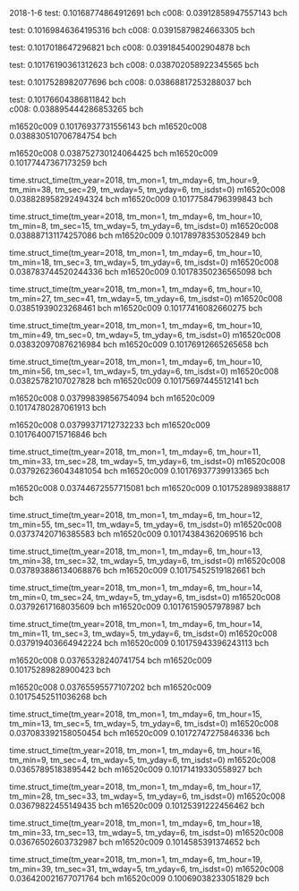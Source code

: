 2018-1-6
test: 0.10168774864912691	bch
c008: 0.03912858947557143	bch

test: 0.10169846364195316	bch	
c008: 0.03915879824663305	bch	

test: 0.1017018647296821	bch
c008: 0.03918454002904878	bch

test: 0.10176190361312623	bch	
c008: 0.038702058922345565	bch	

test: 0.1017528982077696	bch
c008: 0.03868817253288037	bch

test: 0.10176604386811842	bch		
c008: 0.038895444286853265	bch

m16520c009	0.10176937731556143	bch	
m16520c008	0.038830510706784754	bch	

m16520c008	0.038752730124064425	bch	
m16520c009	0.10177447367173259	bch	

time.struct_time(tm_year=2018, tm_mon=1, tm_mday=6, tm_hour=9, tm_min=38, tm_sec=29, tm_wday=5, tm_yday=6, tm_isdst=0)
m16520c008	0.038828958292494324	bch	
m16520c009	0.10177584796399843	bch	

time.struct_time(tm_year=2018, tm_mon=1, tm_mday=6, tm_hour=10, tm_min=8, tm_sec=15, tm_wday=5, tm_yday=6, tm_isdst=0)
m16520c008	0.038887131174257086	bch	
m16520c009	0.10178978353052849	bch	

time.struct_time(tm_year=2018, tm_mon=1, tm_mday=6, tm_hour=10, tm_min=18, tm_sec=3, tm_wday=5, tm_yday=6, tm_isdst=0)
m16520c008	0.038783744520244336	bch	
m16520c009	0.10178350236565098	bch	

time.struct_time(tm_year=2018, tm_mon=1, tm_mday=6, tm_hour=10, tm_min=27, tm_sec=41, tm_wday=5, tm_yday=6, tm_isdst=0)
m16520c008	0.03851939023268461	bch	
m16520c009	0.10177416082660275	bch	

time.struct_time(tm_year=2018, tm_mon=1, tm_mday=6, tm_hour=10, tm_min=49, tm_sec=0, tm_wday=5, tm_yday=6, tm_isdst=0)
m16520c008	0.038320970876216984	bch	
m16520c009	0.10176912665265658	bch	

time.struct_time(tm_year=2018, tm_mon=1, tm_mday=6, tm_hour=10, tm_min=56, tm_sec=1, tm_wday=5, tm_yday=6, tm_isdst=0)
m16520c008	0.03825782107027828	bch	
m16520c009	0.10175697445512141	bch	

m16520c008	0.03799839856754094	bch	
m16520c009	0.10174780287061913	bch	

m16520c008	0.03799371712732233	bch	
m16520c009	0.10176400715716846	bch	

time.struct_time(tm_year=2018, tm_mon=1, tm_mday=6, tm_hour=11, tm_min=33, tm_sec=28, tm_wday=5, tm_yday=6, tm_isdst=0)
m16520c008	0.037926236043481054	bch	
m16520c009	0.10176937739913365	bch	

m16520c008	0.03744672557715081	bch	
m16520c009	0.1017528989388817	bch	

time.struct_time(tm_year=2018, tm_mon=1, tm_mday=6, tm_hour=12, tm_min=55, tm_sec=11, tm_wday=5, tm_yday=6, tm_isdst=0)
m16520c008	0.03737420716385583	bch	
m16520c009	0.10174384362069516	bch	

time.struct_time(tm_year=2018, tm_mon=1, tm_mday=6, tm_hour=13, tm_min=38, tm_sec=32, tm_wday=5, tm_yday=6, tm_isdst=0)
m16520c008	0.037893886134068876	bch	
m16520c009	0.10175452519182661	bch

time.struct_time(tm_year=2018, tm_mon=1, tm_mday=6, tm_hour=14, tm_min=0, tm_sec=24, tm_wday=5, tm_yday=6, tm_isdst=0)
m16520c008	0.03792617168035609	bch	
m16520c009	0.10176159057978987	bch	

time.struct_time(tm_year=2018, tm_mon=1, tm_mday=6, tm_hour=14, tm_min=11, tm_sec=3, tm_wday=5, tm_yday=6, tm_isdst=0)
m16520c008	0.037919403664942224	bch	
m16520c009	0.10175943396243113	bch	

m16520c008	0.03765328240741754	bch	
m16520c009	0.10175289828900423	bch	

m16520c008	0.03765595577107202	bch	
m16520c009	0.10175452511036268	bch	

time.struct_time(tm_year=2018, tm_mon=1, tm_mday=6, tm_hour=15, tm_min=13, tm_sec=5, tm_wday=5, tm_yday=6, tm_isdst=0)
m16520c008	0.037083392158050454	bch	
m16520c009	0.10172747275846336	bch	

time.struct_time(tm_year=2018, tm_mon=1, tm_mday=6, tm_hour=16, tm_min=9, tm_sec=4, tm_wday=5, tm_yday=6, tm_isdst=0)
m16520c008	0.03657895183895442	bch	
m16520c009	0.10171419330558927	bch	

time.struct_time(tm_year=2018, tm_mon=1, tm_mday=6, tm_hour=17, tm_min=28, tm_sec=33, tm_wday=5, tm_yday=6, tm_isdst=0)
m16520c008	0.03679822455149435	bch	
m16520c009	0.10125391222456462	bch	

time.struct_time(tm_year=2018, tm_mon=1, tm_mday=6, tm_hour=18, tm_min=33, tm_sec=13, tm_wday=5, tm_yday=6, tm_isdst=0)
m16520c008	0.03676502603732987	bch	
m16520c009	0.1014585391374652	bch	

time.struct_time(tm_year=2018, tm_mon=1, tm_mday=6, tm_hour=19, tm_min=39, tm_sec=31, tm_wday=5, tm_yday=6, tm_isdst=0)
m16520c008	0.036420021677071764	bch	
m16520c009	0.10069038233051829	bch	